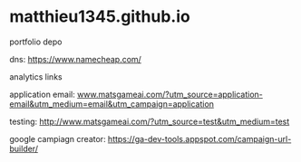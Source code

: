 # matthieu1345.github.io
portfolio depo

dns: https://www.namecheap.com/


analytics links

application email:
www.matsgameai.com/?utm_source=application-email&utm_medium=email&utm_campaign=application

testing:
http://www.matsgameai.com/?utm_source=test&utm_medium=test

google campiagn creator:
https://ga-dev-tools.appspot.com/campaign-url-builder/
